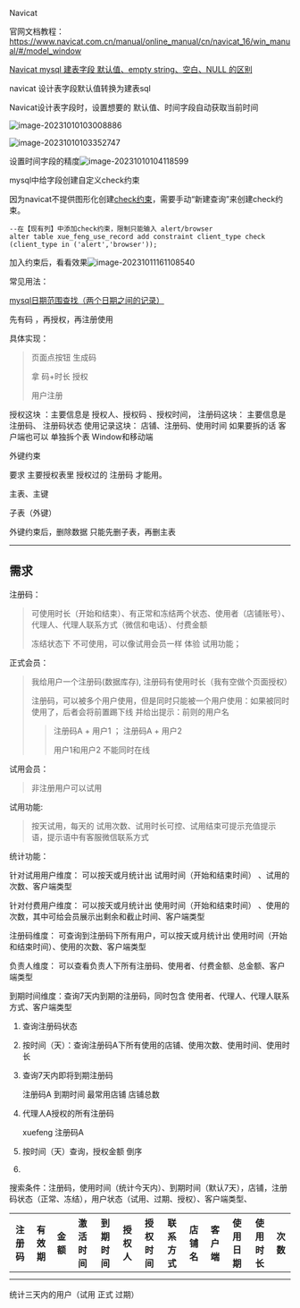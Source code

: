 Navicat 

官网文档教程：https://www.navicat.com.cn/manual/online_manual/cn/navicat_16/win_manual/#/model_window

[Navicat mysql 建表字段 默认值、empty string、空白、NULL 的区别](https://blog.csdn.net/zx1323/article/details/80416852)



navicat 设计表字段默认值转换为建表sql



Navicat设计表字段时，设置想要的 默认值、时间字段自动获取当前时间

![image-20231010103008886](http://biji.51automate.cn/blogs/imgimage-20231010103008886.png)

![image-20231010103352747](http://biji.51automate.cn/blogs/imgimage-20231010103352747.png)



设置时间字段的精度![image-20231010104118599](http://biji.51automate.cn/blogs/imgimage-20231010104118599.png)



mysql中给字段创建自定义check约束

因为navicat不提供图形化创建[check约束](https://so.csdn.net/so/search?q=check约束&spm=1001.2101.3001.7020)，需要手动“新建查询”来创建check约束。

```
--在【现有列】中添加check约束，限制只能输入 alert/browser
alter table xue_feng_use_record add constraint client_type check (client_type in ('alert','browser'));
```

加入约束后，看看效果![image-20231011161108540](http://biji.51automate.cn/blogs/imgimage-20231011161108540.png)





常见用法：

[mysql日期范围查找（两个日期之间的记录）](https://blog.csdn.net/lzxlfly/article/details/97577575)







先有码 ，再授权，再注册使用

具体实现：

> 页面点按钮 生成码
>
> 拿 码+时长 授权
>
> 用户注册



授权这块 ：主要信息是 授权人、授权码 、授权时间，
注册码这块： 主要信息是 注册码、 注册码状态
使用记录这块： 店铺、注册码、使用时间
如果要拆的话 客户端也可以 单独拆个表 Window和移动端

外键约束

要求 主要授权表里 授权过的 注册码 才能用。

主表、主键

子表（外键）

外键约束后，删除数据 只能先删子表，再删主表



----

## 需求

注册码：

> 可使用时长（开始和结束）、有正常和冻结两个状态、使用者（店铺账号）、代理人、代理人联系方式（微信和电话）、付费金额
>
> 冻结状态下 不可使用，可以像试用会员一样 体验 试用功能；

正式会员：

> 我给用户一个注册码(数据库存),  注册码有使用时长（我有空做个页面授权）
>
> 注册码，可以被多个用户使用，但是同时只能被一个用户使用：如果被同时使用了，后者会将前置踢下线 并给出提示：前则的用户名
>
> > 注册码A + 用户1   ； 注册码A + 用户2
> >
> > 用户1和用户2 不能同时在线

试用会员：

> 非注册用户可以试用

试用功能:

> 按天试用，每天的 试用次数、试用时长可控、试用结束可提示充值提示语，提示语中有客服微信联系方式

统计功能：

针对试用用户维度： 可以按天或月统计出 试用时间（开始和结束时间） 、试用的次数、客户端类型

针对付费用户维度： 可以按天或月统计出 使用时间（开始和结束时间） 、使用的次数，其中可给会员展示出剩余和截止时间、客户端类型

注册码维度： 可查询到注册码下所有用户，可以按天或月统计出 使用时间（开始和结束时间）、使用的次数、客户端类型

负责人维度： 可以查看负责人下所有注册码、使用者、付费金额、总金额、客户端类型

到期时间维度：查询7天内到期的注册码，同时包含 使用者、代理人、代理人联系方式、客户端类型



1. 查询注册码状态

2. 按时间（天）：查询注册码A下所有使用的店铺、使用次数、使用时间、使用时长

3. 查询7天内即将到期注册码

   注册码A 到期时间 最常用店铺 店铺总数 

4. 代理人A授权的所有注册码

   xuefeng  注册码A  

5. 按时间（天）查询，授权金额 倒序

6. 



搜索条件：注册码，使用时间（统计今天内）、到期时间（默认7天），店铺，注册码状态（正常、冻结），用户状态（试用、过期、授权）、客户端类型、

| 注册码 | 有效期 | 金额 | 激活时间 | 到期时间 | 授权人 | 授权时间 | 联系方式 | 店铺名 | 客户端 | 使用日期 | 使用时长 | 次数 |
| ------ | ------ | ---- | -------- | -------- | ------ | -------- | -------- | ------ | ------ | -------- | -------- | ---- |
|        |        |      |          |          |        |          |          |        |        |          |          |      |
|        |        |      |          |          |        |          |          |        |        |          |          |      |





统计三天内的用户（试用 正式 过期）
